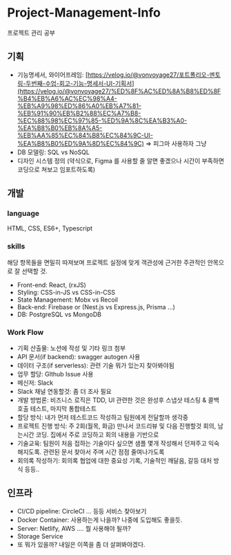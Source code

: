 # Project-Management-Info
프로젝트 관리 공부

## 기획

- 기능명세서, 와이어프레임: [https://velog.io/@vonvoyage27/포트폴리오-멘토링-두번째-수업-회고-기능-명세서-UI-기획서](https://velog.io/@vonvoyage27/%ED%8F%AC%ED%8A%B8%ED%8F%B4%EB%A6%AC%EC%98%A4-%EB%A9%98%ED%86%A0%EB%A7%81-%EB%91%90%EB%B2%88%EC%A7%B8-%EC%88%98%EC%97%85-%ED%9A%8C%EA%B3%A0-%EA%B8%B0%EB%8A%A5-%EB%AA%85%EC%84%B8%EC%84%9C-UI-%EA%B8%B0%ED%9A%8D%EC%84%9C)  ⇒ 피그마 사용하자 그냥
- DB 모델링: SQL vs NoSQL
- 디자인 시스템 정의 (약식으로, Figma 를 사용할 줄 알면 좋겠으나 시간이 부족하면 코딩으로 쳐보고 임포트하도록)

## 개발

### language

HTML, CSS, ES6+, Typescript

### skills

해당 항목들을 면밀히 따져보며 프로젝트 실정에 맞게 객관성에 근거한 주관적인 안목으로 잘 선택할 것.

- Front-end: React, (rxJS)
- Styling: CSS-in-JS vs CSS-in-CSS
- State Management: Mobx vs Recoil
- Back-end: Firebase or (Nest.js vs Express.js, Prisma ...)
- DB: PostgreSQL vs MongoDB

### Work Flow

- 기획 산출물: 노션에 작성 및 기타 링크 첨부
- API 문서(if backend): swagger autogen 사용
- 데이터 구조(if serverless): 관련 기술 뭐가 있는지 찾아봐야됨
- 업무 할당: GIthub Issue 사용
- 메신저: Slack
- Slack 채널 연동할것: 좀 더 조사 필요
- 개발 방법론: 비즈니스 로직은 TDD, UI 관련한 것은 완성후 스냅샷 테스팅 & 콜백 호출 테스트, 마지막 통합테스트
- 할당 방식: 내가 먼저 테스트코드 작성하고 팀원에게 전달할까 생각중
- 프로젝트 진행 방식: 주 2회(월목, 화금) 만나서 코드리뷰 및 다음 진행할것 회의, 남는시간 코딩. 집에서 주로 코딩하고 회의 내용을 기반으로
- 기술교육: 팀원이 처음 접하는 기술이다 싶으면 샘플 몇개 작성해서 던져주고 익숙해지도록. 관련된 문서 찾아서 주며 시간 점점 줄여나가도록
- 회의록 작성하기: 회의록 협업에 대한 중요성 기록, 기술적인 깨달음, 갈등 대처 방식 등등..

## 인프라

- CI/CD pipeline: CircleCI ... 등등 서비스 찾아보기
- Docker Container: 사용하는게 나을까? 나중에 도입해도 좋을듯.
- Server: Netlify, AWS .... 뭘 사용해야 될까?
- Storage Service
- 또 뭐가 있을까? 내일은 이쪽을 좀 더 살펴봐야겠다.

